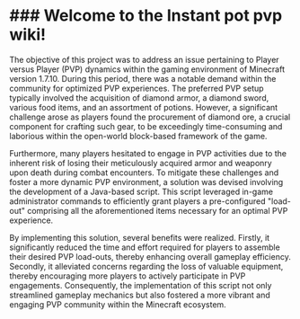 # ### Welcome to the Instant pot pvp wiki!
The objective of this project was to address an issue pertaining to Player versus Player (PVP) dynamics within the gaming environment of Minecraft version 1.7.10. During this period, there was a notable demand within the community for optimized PVP experiences. The preferred PVP setup typically involved the acquisition of diamond armor, a diamond sword, various food items, and an assortment of potions. However, a significant challenge arose as players found the procurement of diamond ore, a crucial component for crafting such gear, to be exceedingly time-consuming and laborious within the open-world block-based framework of the game.

Furthermore, many players hesitated to engage in PVP activities due to the inherent risk of losing their meticulously acquired armor and weaponry upon death during combat encounters. To mitigate these challenges and foster a more dynamic PVP environment, a solution was devised involving the development of a Java-based script. This script leveraged in-game administrator commands to efficiently grant players a pre-configured "load-out" comprising all the aforementioned items necessary for an optimal PVP experience.

By implementing this solution, several benefits were realized. Firstly, it significantly reduced the time and effort required for players to assemble their desired PVP load-outs, thereby enhancing overall gameplay efficiency. Secondly, it alleviated concerns regarding the loss of valuable equipment, thereby encouraging more players to actively participate in PVP engagements. Consequently, the implementation of this script not only streamlined gameplay mechanics but also fostered a more vibrant and engaging PVP community within the Minecraft ecosystem.
